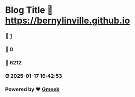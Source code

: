# Blog Title :link: https://bernylinville.github.io 
### :page_facing_up: [1](https://bernylinville.github.io/tag.html) 
### :speech_balloon: 0 
### :hibiscus: 6212 
### :alarm_clock: 2025-01-17 16:42:53 
### Powered by :heart: [Gmeek](https://github.com/Meekdai/Gmeek)
